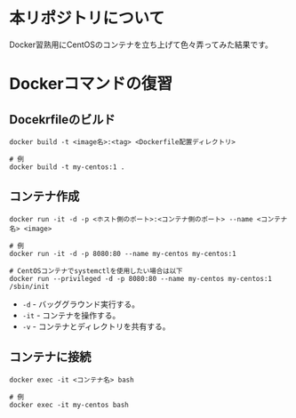 # 本リポジトリについて
Docker習熟用にCentOSのコンテナを立ち上げて色々弄ってみた結果です。

# Dockerコマンドの復習

## Docekrfileのビルド
```shell
docker build -t <image名>:<tag> <Dockerfile配置ディレクトリ>

# 例
docker build -t my-centos:1 .
```

## コンテナ作成
```shell
docker run -it -d -p <ホスト側のポート>:<コンテナ側のポート> --name <コンテナ名> <image>

# 例
docker run -it -d -p 8080:80 --name my-centos my-centos:1

# CentOSコンテナでsystemctlを使用したい場合は以下
docker run --privileged -d -p 8080:80 --name my-centos my-centos:1 /sbin/init 
```

* `-d` - バッググラウンド実行する。
* `-it` - コンテナを操作する。
* `-v` - コンテナとディレクトリを共有する。


## コンテナに接続
```shell
docker exec -it <コンテナ名> bash

# 例
docker exec -it my-centos bash
```
